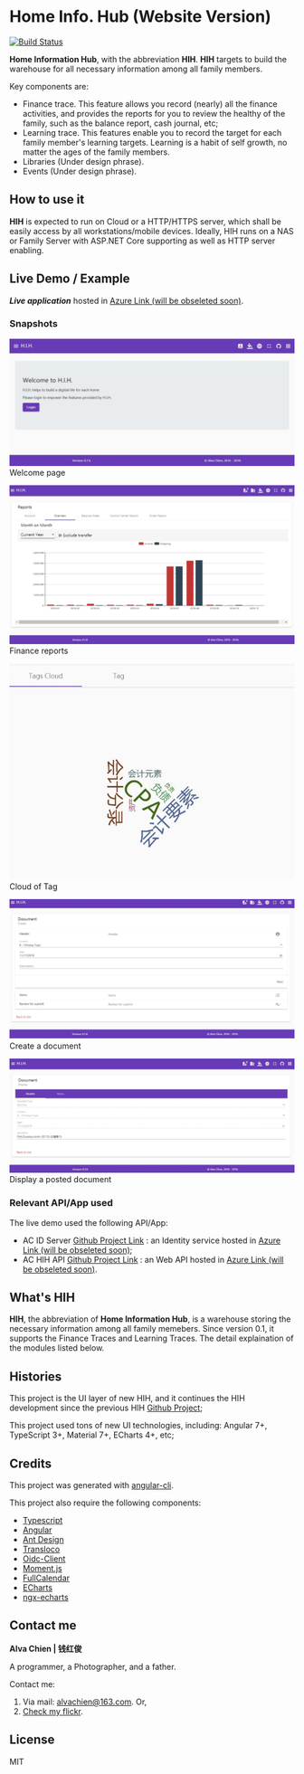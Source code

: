 # Home Info. Hub (Website Version)
[![Build Status](https://travis-ci.com/alvachien/achihui.svg?branch=master)](https://travis-ci.com/alvachien/achihui)

**Home Information Hub**, with the abbreviation **HIH**. **HIH** targets to build the warehouse for all necessary information among all family members. 

Key components are:
- Finance trace. This feature allows you record (nearly) all the finance activities, and provides the reports for you to review the healthy of the family, such as the balance report, cash journal, etc;
- Learning trace. This features enable you to record the target for each family member's learning targets. Learning is a habit of self growth, no matter the ages of the family members.
- Libraries (Under design phrase).
- Events (Under design phrase).


## How to use it
**HIH** is expected to run on Cloud or a HTTP/HTTPS server, which shall be easily access by all workstations/mobile devices. 
Ideally, HIH runs on a NAS or Family Server with ASP.NET Core supporting as well as HTTP server enabling.  


## Live Demo / Example
***Live application***  hosted in [Azure Link (will be obseleted soon)](http://achihui.azurewebsites.net).


### Snapshots
![Image of Index page](https://github.com/alvachien/achihui/blob/master/docs/images/index.JPG)
Welcome page

![Image of Finance report](https://github.com/alvachien/achihui/blob/master/docs/images/finance_report.JPG)
Finance reports

![Image of Tag Cloud](https://github.com/alvachien/achihui/blob/master/docs/images/tag_cloud.JPG)
Cloud of Tag

![Image of Create Document](https://github.com/alvachien/achihui/blob/master/docs/images/create_doc.JPG)
Create a document

![Image of Document display](https://github.com/alvachien/achihui/blob/master/docs/images/display_doc.JPG)
Display a posted document


### Relevant API/App used
The live demo used the following API/App:
- AC ID Server [Github Project Link](https://github.com/alvachien/acidserver) : an Identity service hosted in [Azure Link (will be obseleted soon)](http://acidserver.azurewebsites.net);
- AC HIH API [Github Project Link](https://github.com/alvachien/achihapi) : an Web API hosted in [Azure Link (will be obseleted soon)](http://achihapi.azurewebsites.net).


## What's HIH
**HIH**, the abbreviation of **Home Information Hub**, is a warehouse storing the necessary information among all family memebers.
Since version 0.1, it supports the Finance Traces and Learning Traces. The detail explaination of the modules listed below. 


## Histories
This project is the UI layer of new HIH, and it continues the HIH development since the previous HIH [Github Project](https://github.com/alvachien/hih);

This project used tons of new UI technologies, including: Angular 7+, TypeScript 3+, Material 7+, ECharts 4+, etc;


## Credits
This project was generated with [angular-cli](https://github.com/angular/angular-cli).

This project also require the following components:
* [Typescript](http://www.typescriptlang.org)
* [Angular](https://github.com/angular/angular)
* [Ant Design](https://ng.ant.design)
* [Transloco](https://github.com/ngneat/transloco)
* [Oidc-Client](https://github.com/IdentityModel/oidc-client-js)
* [Moment.js](https://momentjs.com/)
* [FullCalendar](https://fullcalendar.io/)
* [ECharts](http://echarts.baidu.com/)
* [ngx-echarts](https://github.com/xieziyu/ngx-echarts/)


## Contact me
**Alva Chien | 钱红俊**

A programmer, a Photographer, and a father. 
 
Contact me:

1. Via mail: alvachien@163.com. Or,
2. [Check my flickr](http://www.flickr.com/photos/alvachien). 
 
## License
MIT
